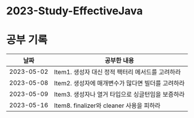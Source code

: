 # 2023-Study-EffectiveJava


# 공부 기록

| 날짜         | 공부한 내용                         |
|------------|--------------------------------|
| 2023-05-02 | Item1. 생성자 대신 정적 팩터리 메서드를 고려하라 |
| 2023-05-08 | Item2. 생성자에 매개변수가 많다면 빌더를 고려하라 |
| 2023-05-09 | Item3. 생성자나 열거 타입으로 싱글턴임을 보증하라 |
| 2023-05-16 | Item8. finalizer와 cleaner 사용을 피하라 |